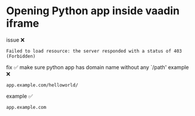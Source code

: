 # Opening Python app inside vaadin iframe 
issue ❌
```
Failed to load resource: the server responded with a status of 403 (Forbidden)
```
fix ✅
make sure python app has domain name without any `/path'
example ❌
```
app.example.com/helloworld/
```
example ✅
```
app.example.com
```
